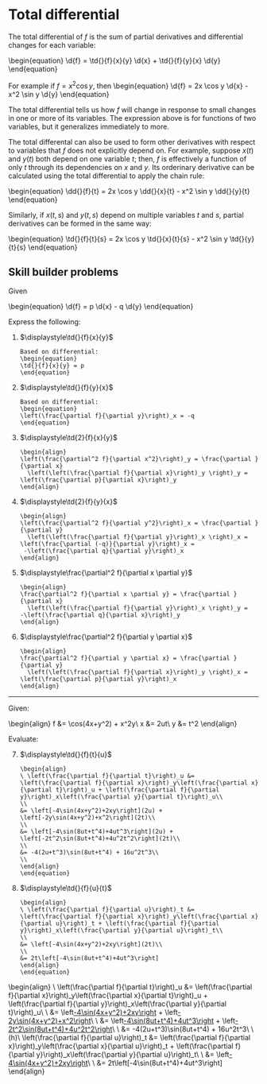 # Total differential

The total differential of *f* is the sum of partial derivatives and differential
changes for each variable:

\begin{equation}
\d{f} = \td{}{f}{x}{y} \d{x} + \td{}{f}{y}{x} \d{y}
\end{equation}

For example if $f = x^2 \cos y$, then
\begin{equation}
\d{f} = 2x \cos y \d{x} - x^2 \sin y \d{y}
\end{equation}

The total differential tells us how *f* will change in response to small
changes in one or more of its variables. The expression above is for functions
of two variables, but it generalizes immediately to more.

The total differental can also be used to form other derivatives with respect
to variables that *f* does not explicitly depend on. For example, suppose $x(t)$
and $y(t)$ both depend on one variable $t$; then, *f* is effectively a function
of only *t* through its dependencies on *x* and *y*. Its orderinary derivative
can be calculated using the total differential to apply the chain rule:

\begin{equation}
\dd{}{f}{t} = 2x \cos y \dd{}{x}{t} - x^2 \sin y \dd{}{y}{t}
\end{equation}

Similarly, if $x(t,s)$ and $y(t,s)$ depend on multiple variables *t* and *s*,
partial derivatives can be formed in the same way:

\begin{equation}
\td{}{f}{t}{s} = 2x \cos y \td{}{x}{t}{s} - x^2 \sin y \td{}{y}{t}{s}
\end{equation}

## Skill builder problems

Given

\begin{equation}
\d{f} = p \d{x} - q \d{y}
\end{equation}

Express the following:

1. $\displaystyle\td{}{f}{x}{y}$

   ```{solution}
   Based on differential:
   \begin{equation}
   \td{}{f}{x}{y} = p
   \end{equation}
   ```

2. $\displaystyle\td{}{f}{y}{x}$

   ```{solution}
   Based on differential:
   \begin{equation}
   \left(\frac{\partial f}{\partial y}\right)_x = -q
   \end{equation}
   ```

3. $\displaystyle\td{2}{f}{x}{y}$

   ```{solution}
   \begin{align}
   \left(\frac{\partial^2 f}{\partial x^2}\right)_y = \frac{\partial }{\partial x}
     \left(\left(\frac{\partial f}{\partial x}\right)_y \right)_y =
   \left(\frac{\partial p}{\partial x}\right)_y
   \end{align}
   ```

4. $\displaystyle\td{2}{f}{y}{x}$

   ```{solution}
   \begin{align}
   \left(\frac{\partial^2 f}{\partial y^2}\right)_x = \frac{\partial }{\partial y}
     \left(\left(\frac{\partial f}{\partial y}\right)_x \right)_x =
   \left(\frac{\partial (-q)}{\partial y}\right)_x =
    -\left(\frac{\partial q}{\partial y}\right)_x
   \end{align}
   ```

5. $\displaystyle\frac{\partial^2 f}{\partial x \partial y}$

   ```{solution}
   \begin{align}
   \frac{\partial^2 f}{\partial x \partial y} = \frac{\partial }{\partial x}
     \left(\left(\frac{\partial f}{\partial y}\right)_x \right)_y =
   -\left(\frac{\partial q}{\partial x}\right)_y
   \end{align}
   ```

6. $\displaystyle\frac{\partial^2 f}{\partial y \partial x}$

   ```{solution}
   \begin{align}
   \frac{\partial^2 f}{\partial y \partial x} = \frac{\partial }{\partial y}
     \left(\left(\frac{\partial f}{\partial x}\right)_y \right)_x =
   \left(\frac{\partial p}{\partial y}\right)_x
   \end{align}
   ```

---

Given:

\begin{align}
f &= \cos(4x+y^2) + x^2y\\
x &= 2ut\\
y &= t^2
\end{align}

Evaluate:

7. $\displaystyle\td{}{f}{t}{u}$

   ```{solution}
   \begin{align}
   \ \left(\frac{\partial f}{\partial t}\right)_u &= \left(\frac{\partial f}{\partial x}\right)_y\left(\frac{\partial x}{\partial t}\right)_u + \left(\frac{\partial f}{\partial y}\right)_x\left(\frac{\partial y}{\partial t}\right)_u\\
   \\
   &= \left[-4\sin(4x+y^2)+2xy\right](2u) + \left[-2y\sin(4x+y^2)+x^2\right](2t)\\
   \\
   &= \left[-4\sin(8ut+t^4)+4ut^3\right](2u) + \left[-2t^2\sin(8ut+t^4)+4u^2t^2\right](2t)\\
   \\
   &= -4(2u+t^3)\sin(8ut+t^4) + 16u^2t^3\\
   \\
   \end{align}
   \end{equation}
   ```

8. $\displaystyle\td{}{f}{u}{t}$

   ```{solution}
   \begin{align}
   \ \left(\frac{\partial f}{\partial u}\right)_t &= \left(\frac{\partial f}{\partial x}\right)_y\left(\frac{\partial x}{\partial u}\right)_t + \left(\frac{\partial f}{\partial y}\right)_x\left(\frac{\partial y}{\partial u}\right)_t\\
   \\
   &= \left[-4\sin(4x+y^2)+2xy\right](2t)\\
   \\
   &= 2t\left[-4\sin(8ut+t^4)+4ut^3\right]
   \end{align}
   \end{equation}
   ```

\begin{align}
\ \left(\frac{\partial f}{\partial t}\right)_u &= \left(\frac{\partial f}{\partial x}\right)_y\left(\frac{\partial x}{\partial t}\right)_u + \left(\frac{\partial f}{\partial y}\right)_x\left(\frac{\partial y}{\partial t}\right)_u\\
\\
&= \left[-4\sin(4x+y^2)+2xy\right](2u) + \left[-2y\sin(4x+y^2)+x^2\right](2t)\\
\\
&= \left[-4\sin(8ut+t^4)+4ut^3\right](2u) + \left[-2t^2\sin(8ut+t^4)+4u^2t^2\right](2t)\\
\\
&= -4(2u+t^3)\sin(8ut+t^4) + 16u^2t^3\\
\\
(h)\ \left(\frac{\partial f}{\partial u}\right)_t &= \left(\frac{\partial f}{\partial x}\right)_y\left(\frac{\partial x}{\partial u}\right)_t + \left(\frac{\partial f}{\partial y}\right)_x\left(\frac{\partial y}{\partial u}\right)_t\\
\\
&= \left[-4\sin(4x+y^2)+2xy\right](2t)\\
\\
&= 2t\left[-4\sin(8ut+t^4)+4ut^3\right]
\end{align}
